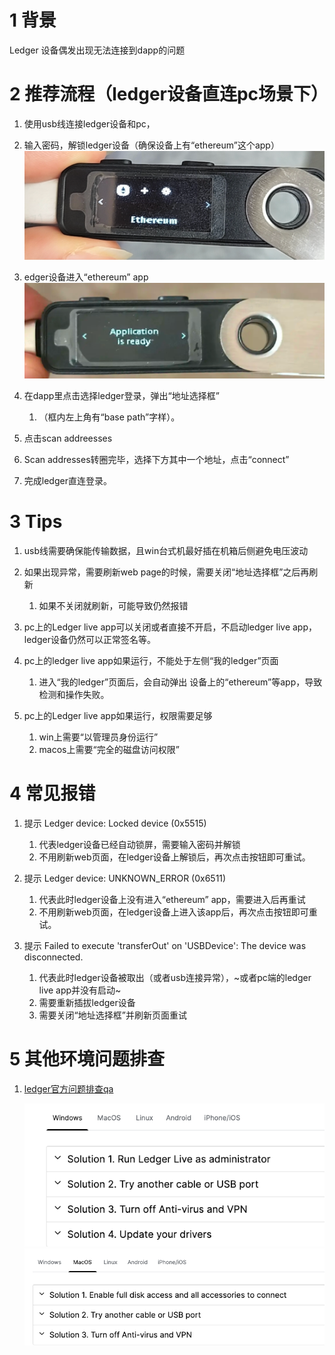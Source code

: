 # 1 背景

Ledger 设备偶发出现无法连接到dapp的问题

# 2 推荐流程（ledger设备直连pc场景下）

1. 使用usb线连接ledger设备和pc，
2. 输入密码，解锁ledger设备（确保设备上有“ethereum”这个app）   ![](./images/img.png)
3. edger设备进入“ethereum” app   ![](./images/img_1.png)
4. 在dapp里点击选择ledger登录，弹出“地址选择框”
   1. （框内左上角有“base path”字样）。

5. 点击scan addreesses
6. Scan addresses转圈完毕，选择下方其中一个地址，点击“connect”
7. 完成ledger直连登录。

# 3 Tips

1. usb线需要确保能传输数据，且win台式机最好插在机箱后侧避免电压波动
2. 如果出现异常，需要刷新web page的时候，需要关闭“地址选择框”之后再刷新
   
   1. 如果不关闭就刷新，可能导致仍然报错
3. pc上的Ledger live app可以关闭或者直接不开启，不启动ledger live app，ledger设备仍然可以正常签名等。
4. pc上的ledger live app如果运行，不能处于左侧“我的ledger”页面
   
   1. 进入“我的ledger”页面后，会自动弹出 设备上的“ethereum”等app，导致检测和操作失败。
5. pc上的Ledger live app如果运行，权限需要足够
   
   1. win上需要“以管理员身份运行”
   2. macos上需要“完全的磁盘访问权限”

# 4 常见报错

1. 提示 Ledger device: Locked device (0x5515)
   
   1. 代表ledger设备已经自动锁屏，需要输入密码并解锁
   2. 不用刷新web页面，在ledger设备上解锁后，再次点击按钮即可重试。
2. 提示 Ledger device: UNKNOWN\_ERROR (0x6511)
   
   1. 代表此时ledger设备上没有进入“ethereum” app，需要进入后再重试
   2. 不用刷新web页面，在ledger设备上进入该app后，再次点击按钮即可重试。
3. 提示 Failed to execute 'transferOut' on 'USBDevice': The device was disconnected.
   
   1. 代表此时ledger设备被取出（或者usb连接异常），~或者pc端的ledger live app并没有启动~
   2. 需要重新插拔ledger设备
   3. 需要关闭“地址选择框”并刷新页面重试

# 5 其他环境问题排查

1. [ledger官方问题排查qa](https://support.ledger.com/article/115005165269-zd)

   ![1741434203401](images/readMe/1741434203401.png)
   ![1741434217268](images/readMe/1741434217268.png)


